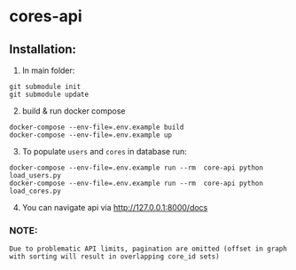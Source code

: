 # cores-api

## Installation:
1. In main folder:
``` console
git submodule init
git submodule update
```
2. build & run docker compose
``` console
docker-compose --env-file=.env.example build
docker-compose --env-file=.env.example up 
```
3. To populate `users` and `cores` in database run:
``` console
docker-compose --env-file=.env.example run --rm  core-api python load_users.py
docker-compose --env-file=.env.example run --rm  core-api python load_cores.py
```
4. You can navigate api via http://127.0.0.1:8000/docs

### NOTE:
	Due to problematic API limits, pagination are omitted (offset in graph with sorting will result in overlapping core_id sets) 
